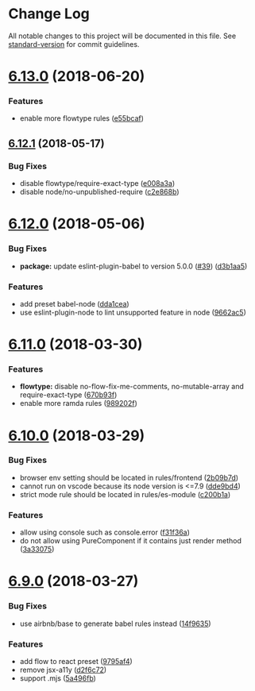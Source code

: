 # Change Log

All notable changes to this project will be documented in this file. See [standard-version](https://github.com/conventional-changelog/standard-version) for commit guidelines.

<a name="6.13.0"></a>
# [6.13.0](https://github.com/foray1010/eslint-config-foray1010/compare/v6.12.1...v6.13.0) (2018-06-20)


### Features

* enable more flowtype rules ([e55bcaf](https://github.com/foray1010/eslint-config-foray1010/commit/e55bcaf))



<a name="6.12.1"></a>
## [6.12.1](https://github.com/foray1010/eslint-config-foray1010/compare/v6.12.0...v6.12.1) (2018-05-17)


### Bug Fixes

* disable flowtype/require-exact-type ([e008a3a](https://github.com/foray1010/eslint-config-foray1010/commit/e008a3a))
* disable node/no-unpublished-require ([c2e868b](https://github.com/foray1010/eslint-config-foray1010/commit/c2e868b))



<a name="6.12.0"></a>
# [6.12.0](https://github.com/foray1010/eslint-config-foray1010/compare/v6.11.0...v6.12.0) (2018-05-06)


### Bug Fixes

* **package:** update eslint-plugin-babel to version 5.0.0 ([#39](https://github.com/foray1010/eslint-config-foray1010/issues/39)) ([d3b1aa5](https://github.com/foray1010/eslint-config-foray1010/commit/d3b1aa5))


### Features

* add preset babel-node ([dda1cea](https://github.com/foray1010/eslint-config-foray1010/commit/dda1cea))
* use eslint-plugin-node to lint unsupported feature in node ([9662ac5](https://github.com/foray1010/eslint-config-foray1010/commit/9662ac5))



<a name="6.11.0"></a>
# [6.11.0](https://github.com/foray1010/eslint-config-foray1010/compare/v6.10.0...v6.11.0) (2018-03-30)


### Features

* **flowtype:** disable no-flow-fix-me-comments, no-mutable-array and require-exact-type ([670b93f](https://github.com/foray1010/eslint-config-foray1010/commit/670b93f))
* enable more ramda rules ([989202f](https://github.com/foray1010/eslint-config-foray1010/commit/989202f))



<a name="6.10.0"></a>
# [6.10.0](https://github.com/foray1010/eslint-config-foray1010/compare/v6.9.0...v6.10.0) (2018-03-29)


### Bug Fixes

* browser env setting should be located in rules/frontend ([2b09b7d](https://github.com/foray1010/eslint-config-foray1010/commit/2b09b7d))
* cannot run on vscode because its node version is <=7.9 ([dde9bd4](https://github.com/foray1010/eslint-config-foray1010/commit/dde9bd4))
* strict mode rule should be located in rules/es-module ([c200b1a](https://github.com/foray1010/eslint-config-foray1010/commit/c200b1a))


### Features

* allow using console such as console.error ([f31f36a](https://github.com/foray1010/eslint-config-foray1010/commit/f31f36a))
* do not allow using PureComponent if it contains just render method ([3a33075](https://github.com/foray1010/eslint-config-foray1010/commit/3a33075))



<a name="6.9.0"></a>
# [6.9.0](https://github.com/foray1010/eslint-config-foray1010/compare/v6.8.2...v6.9.0) (2018-03-27)


### Bug Fixes

* use airbnb/base to generate babel rules instead ([14f9635](https://github.com/foray1010/eslint-config-foray1010/commit/14f9635))


### Features

* add flow to react preset ([9795af4](https://github.com/foray1010/eslint-config-foray1010/commit/9795af4))
* remove jsx-a11y ([d2f6c72](https://github.com/foray1010/eslint-config-foray1010/commit/d2f6c72))
* support .mjs ([5a496fb](https://github.com/foray1010/eslint-config-foray1010/commit/5a496fb))
